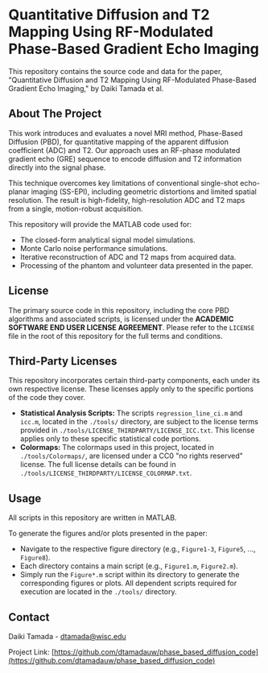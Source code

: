 # Quantitative Diffusion and T2 Mapping Using RF-Modulated Phase-Based Gradient Echo Imaging

This repository contains the source code and data for the paper, "Quantitative Diffusion and T2 Mapping Using RF-Modulated Phase-Based Gradient Echo Imaging," by Daiki Tamada et al.

## About The Project

This work introduces and evaluates a novel MRI method, Phase-Based Diffusion (PBD), for quantitative mapping of the apparent diffusion coefficient (ADC) and T2. Our approach uses an RF-phase modulated gradient echo (GRE) sequence to encode diffusion and T2 information directly into the signal phase.

This technique overcomes key limitations of conventional single-shot echo-planar imaging (SS-EPI), including geometric distortions and limited spatial resolution. The result is high-fidelity, high-resolution ADC and T2 maps from a single, motion-robust acquisition.

This repository will provide the MATLAB code used for:
* The closed-form analytical signal model simulations.
* Monte Carlo noise performance simulations.
* Iterative reconstruction of ADC and T2 maps from acquired data.
* Processing of the phantom and volunteer data presented in the paper.

## License

The primary source code in this repository, including the core PBD algorithms and associated scripts, is licensed under the **ACADEMIC SOFTWARE END USER LICENSE AGREEMENT**. Please refer to the `LICENSE` file in the root of this repository for the full terms and conditions.

## Third-Party Licenses

This repository incorporates certain third-party components, each under its own respective license. These licenses apply only to the specific portions of the code they cover.

* **Statistical Analysis Scripts:** The scripts `regression_line_ci.m` and `icc.m`, located in the `./tools/` directory, are subject to the license terms provided in `./tools/LICENSE_THIRDPARTY/LICENSE_ICC.txt`. This license applies only to these specific statistical code portions.
* **Colormaps:** The colormaps used in this project, located in `./tools/Colormaps/`, are licensed under a CC0 "no rights reserved" license. The full license details can be found in `./tools/LICENSE_THIRDPARTY/LICENSE_COLORMAP.txt`.

## Usage

All scripts in this repository are written in MATLAB.

To generate the figures and/or plots presented in the paper:
* Navigate to the respective figure directory (e.g., `Figure1-3`, `Figure5`, ..., `Figure8`).
* Each directory contains a main script (e.g., `Figure1.m`, `Figure2.m`).
* Simply run the `Figure*.m` script within its directory to generate the corresponding figures or plots. All dependent scripts required for execution are located in the `./tools/` directory.

## Contact

Daiki Tamada - dtamada@wisc.edu

Project Link: [https://github.com/dtamadauw/phase_based_diffusion_code](https://github.com/dtamadauw/phase_based_diffusion_code)







